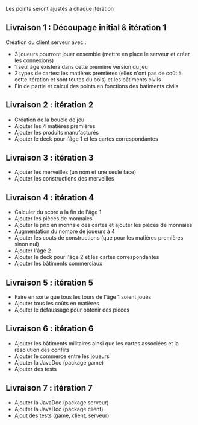 ﻿Les points seront ajustés à chaque itération 

## Livraison 1 : Découpage initial & itération 1
Création du client serveur avec :
  * 3 joueurs pourront jouer ensemble (mettre en place le serveur et créer les connexions)
  * 1 seul âge existera dans cette première version du jeu
  * 2 types de cartes: les matières premières (elles n'ont pas de coût à cette itération et sont toutes du bois) et les bâtiments civils
  * Fin de partie et calcul des points en fonctions des batiments civils

## Livraison 2 : itération 2
  * Création de la boucle de jeu
  * Ajouter les 4 matières premières
  * Ajouter les produits manufacturés
  * Ajouter le deck pour l'âge 1 et les cartes correspondantes
  
## Livraison 3 : itération 3
  * Ajouter les merveilles (un nom et une seule face)
  * Ajouter les constructions des merveilles
  
## Livraison 4 : itération 4
  * Calculer du score à la fin de l'âge 1
  * Ajouter les pièces de monnaies
  * Ajouter le prix en monnaie des cartes et ajouter les pièces de monnaies
  * Augmentation du nombre de joueurs à 4
  * Ajouter les couts de constructions (que pour les matières premières sinon nul)
  * Ajouter l'âge 2
  * Ajouter le deck pour l'âge 2 et les cartes correspondantes
  * Ajouter les bâtiments commerciaux

## Livraison 5 : itération 5
  * Faire en sorte que tous les tours de l'âge 1 soient joués
  * Ajouter tous les coûts en matières
  * Ajouter le défaussage pour obtenir des pièces
  
## Livraison 6 : itération 6
  * Ajouter les bâtiments militaires ainsi que les cartes associées et la résolution des conflits
  * Ajouter le commerce entre les joueurs
  * Ajouter la JavaDoc (package game)
  * Ajouter des tests
  
## Livraison 7 : itération 7
  * Ajouter la JavaDoc (package serveur)
  * Ajouter la JavaDoc (package client)
  * Ajout des tests (game, client, serveur)
